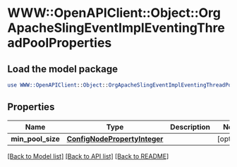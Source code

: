 # WWW::OpenAPIClient::Object::OrgApacheSlingEventImplEventingThreadPoolProperties

## Load the model package
```perl
use WWW::OpenAPIClient::Object::OrgApacheSlingEventImplEventingThreadPoolProperties;
```

## Properties
Name | Type | Description | Notes
------------ | ------------- | ------------- | -------------
**min_pool_size** | [**ConfigNodePropertyInteger**](ConfigNodePropertyInteger.md) |  | [optional] 

[[Back to Model list]](../README.md#documentation-for-models) [[Back to API list]](../README.md#documentation-for-api-endpoints) [[Back to README]](../README.md)


